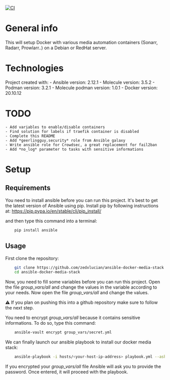 [![CI](https://github.com/slydien/ansible-docker-media-stack/actions/workflows/ci.yml/badge.svg)](https://github.com/slydien/ansible-docker-media-stack/actions/workflows/ci.yml)

# General info

This will setup Docker with various media automation containers (Sonarr, Radarr, Prowlarr..) on a Debian or RedHat server.

# Technologies

Project created with:
    - Ansible version: 2.12.1
    - Molecule version: 3.5.2
    - Podman version: 3.2.1
    - Molecule podman version: 1.0.1
    - Docker version: 20.10.12
# TODO
    - Add variables to enable/disable containers
    - Find solution for labels if traefik container is disabled
    - Complete this README
    - Add *geerlingguy.security* role from Ansible galaxy
    - Write ansible role for Crowdsec, a great replacement for fail2ban
    - Add *no_log* parameter to tasks with sensitive informations

# Setup
## Requirements

You need to install ansible before you can run this project. It's best to get the latest version of Ansible using pip. Install pip by following instructions at: https://pip.pypa.io/en/stable/cli/pip_install/

and then type this command into a terminal:

``` sh
    pip install ansible
```

## Usage

First clone the repository:

``` sh
    git clone https://github.com/zedxlucian/ansible-docker-media-stack.git
    cd ansible-docker-media-stack

```

Now, you need to fill some variables before you can run this project. Open the file *group_vars/all* and change the values in the variable according to your needs. Now open the file *group_vars/all* and change the values.

:warning: If you plan on pushing this into a github repository make sure to follow the next step.

You need to encrypt *group_vars/all* because it contains sensitive informations. To do so, type this command:

``` sh
    ansible-vault encrypt group_vars/secret.yml
```

We can finally launch our ansible playbook to install our docker media stack:

``` sh
    ansible-playbook -i hosts/<your-host-ip-address> playbook.yml --ask-vault-pass
```

If you encrypted your *group_vars/all* file Ansible will ask you to provide the password. Once entered, it will proceed with the playbook.
